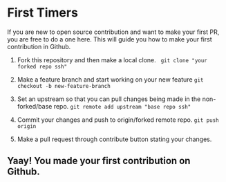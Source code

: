 # First Timers

If you are new to open source contribution and want to make your first PR, you are free to do a one here. This will guide you how to make 
your first contribution in Github.

1. Fork this repository and then make a local clone.
  `` git clone "your forked repo ssh"``
  
2. Make a feature branch and start working on your new feature
  `` git checkout -b new-feature-branch ``
  
3. Set an upstream so that you can pull changes being made in the non-forked/base repo.
  `` git remote add upstream "base repo ssh" ``
  
4. Commit your changes and push to origin/forked remote repo.
  `` git push origin ``
  
5. Make a pull request through contribute button stating your changes.

## Yaay! You made your first contribution on Github.




